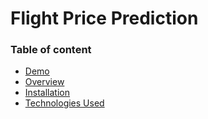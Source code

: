 # Flight Price Prediction

### Table of content
 * [Demo](#Demo)
 * [Overview](#Overview)
 * [Installation](#Installation)
 * [Technologies Used](#Technologies-Used)
 
 
